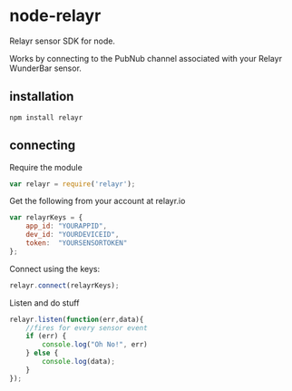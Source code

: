 # node-relayr

Relayr sensor SDK for node.

Works by connecting to the PubNub channel associated with your Relayr WunderBar sensor.

## installation

```
npm install relayr
```

## connecting

Require the module

```js
var relayr = require('relayr');
```

Get the following from your account at relayr.io

```js
var relayrKeys = {
	app_id: "YOURAPPID",
	dev_id: "YOURDEVICEID",
	token:  "YOURSENSORTOKEN"
};
```

Connect using the keys:
```js
relayr.connect(relayrKeys);
```

Listen and do stuff
```js
relayr.listen(function(err,data){
	//fires for every sensor event
	if (err) {
		console.log("Oh No!", err)
	} else {
		console.log(data);
	}
});

```
